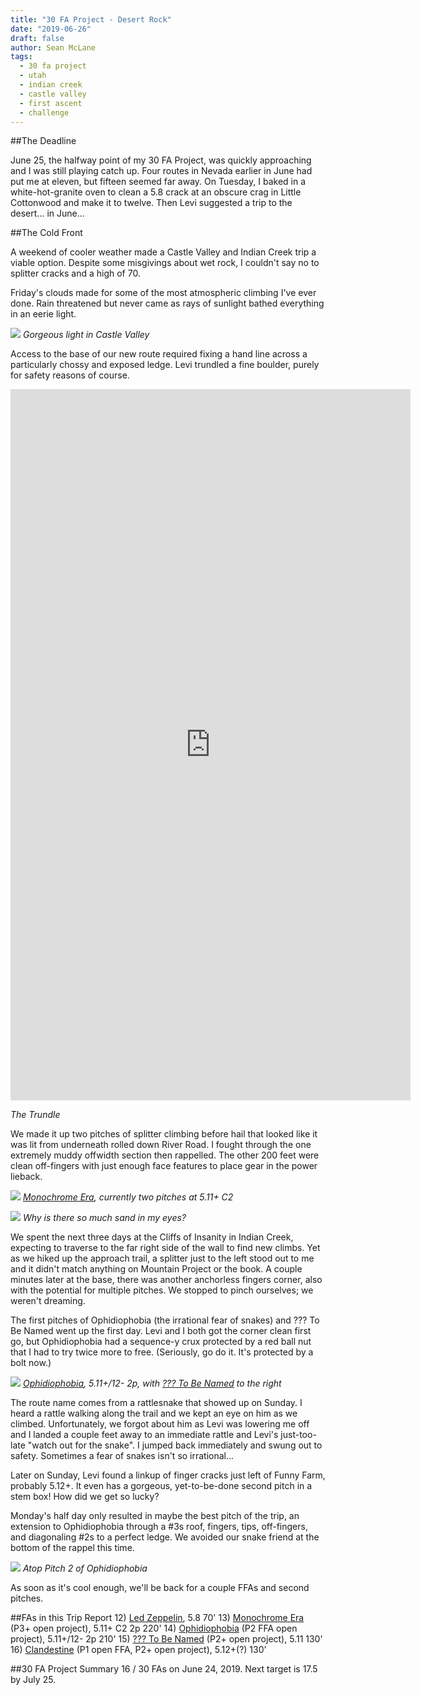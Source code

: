 ```yaml
---
title: "30 FA Project - Desert Rock"
date: "2019-06-26"
draft: false
author: Sean McLane
tags:
  - 30 fa project
  - utah
  - indian creek
  - castle valley
  - first ascent
  - challenge
---
```


##The Deadline

June 25, the halfway point of my 30 FA Project, was quickly approaching and I was still playing catch up. Four routes in Nevada earlier in June had put me at eleven, but fifteen seemed far away. On Tuesday, I baked in a white-hot-granite oven to clean a 5.8 crack at an obscure crag in Little Cottonwood and make it to twelve. Then Levi suggested a trip to the desert... in June...

##The Cold Front

A weekend of cooler weather made a Castle Valley and Indian Creek trip a viable option. Despite some misgivings about wet rock, I couldn't say no to splitter cracks and a high of 70.

Friday's clouds made for some of the most atmospheric climbing I've ever done. Rain threatened but never came as rays of sunlight bathed everything in an eerie light.

![](castle-valley.JPG)
*Gorgeous light in Castle Valley*

Access to the base of our new route required fixing a hand line across a particularly chossy and exposed ledge. Levi trundled a fine boulder, purely for safety reasons of course.

<iframe src="https://player.vimeo.com/video/344394380" width="640" height="1138" frameborder="0" allow="autoplay; fullscreen" allowfullscreen></iframe>

*The Trundle*

We made it up two pitches of splitter climbing before hail that looked like it was lit from underneath rolled down River Road. I fought through the one extremely muddy offwidth section then rappelled. The other 200 feet were clean off-fingers with just enough face features to place gear in the power lieback.

![](monochrome-era.JPG)
*[Monochrome Era](https://www.mountainproject.com/route/117268563/monochrome-era), currently two pitches at 5.11+ C2*

![](dirty.JPG)
*Why is there so much sand in my eyes?*

We spent the next three days at the Cliffs of Insanity in Indian Creek, expecting to traverse to the far right side of the wall to find new climbs. Yet as we hiked up the approach trail, a splitter just to the left stood out to me and it didn't match anything on Mountain Project or the book. A couple minutes later at the base, there was another anchorless fingers corner, also with the potential for multiple pitches. We stopped to pinch ourselves; we weren't dreaming.

The first pitches of Ophidiophobia (the irrational fear of snakes) and ??? To Be Named went up the first day. Levi and I both got the corner clean first go, but Ophidiophobia had a sequence-y crux protected by a red ball nut that I had to try twice more to free. (Seriously, go do it. It's protected by a bolt now.)

![](ophidiophobia.JPG)
*[Ophidiophobia](https://www.mountainproject.com/route/117268493/ophidiophobia), 5.11+/12- 2p, with [??? To Be Named](https://www.mountainproject.com/route/117268524) to the right*

The route name comes from a rattlesnake that showed up on Sunday. I heard a rattle walking along the trail and we kept an eye on him as we climbed. Unfortunately, we forgot about him as Levi was lowering me off and I landed a couple feet away to an immediate rattle and Levi's just-too-late "watch out for the snake". I jumped back immediately and swung out to safety. Sometimes a fear of snakes isn't so irrational...

Later on Sunday, Levi found a linkup of finger cracks just left of Funny Farm, probably 5.12+. It even has a gorgeous, yet-to-be-done second pitch in a stem box! How did we get so lucky?

Monday's half day only resulted in maybe the best pitch of the trip, an extension to Ophidiophobia through a #3s roof, fingers, tips, off-fingers, and diagonaling #2s to a perfect ledge. We avoided our snake friend at the bottom of the rappel this time.

![](ophidiophobia-2.jpg)
*Atop Pitch 2 of Ophidiophobia*

As soon as it's cool enough, we'll be back for a couple FFAs and second pitches.

##FAs in this Trip Report
12) [Led Zeppelin](https://www.mountainproject.com/route/117238310/led-zeppelin), 5.8 70'
13) [Monochrome Era](https://www.mountainproject.com/route/117268563/monochrome-era) (P3+ open project), 5.11+ C2 2p 220'
14) [Ophidiophobia](https://www.mountainproject.com/route/117268493/ophidiophobia) (P2 FFA open project), 5.11+/12- 2p 210'
15) [??? To Be Named](https://www.mountainproject.com/route/117268524) (P2+ open project), 5.11 130'
16) [Clandestine](https://www.mountainproject.com/route/117268590/clandestine) (P1 open FFA, P2+ open project), 5.12+(?) 130'

##30 FA Project Summary
16 / 30 FAs on June 24, 2019. Next target is 17.5 by July 25.